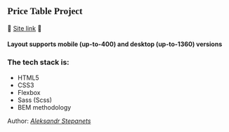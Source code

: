 <h2 style="font-family: Cambria, Cochin, Georgia, Times, 'Times New Roman', serif;">Price Table Project</h2>

:gem: <a href="https://stepanetsaleksandr.github.io/Price_Table/">Site link</a> :gem:

<h4>Layout supports mobile (up-to-400) and desktop (up-to-1360) versions</h4>


### The tech stack is: ### 
- HTML5
- CSS3
- Flexbox
- Sass (Scss)
- BEM methodology



Author: [*Aleksandr Stepanets*](https://www.linkedin.com/in/aleksandr-stepanets-84328884/)
